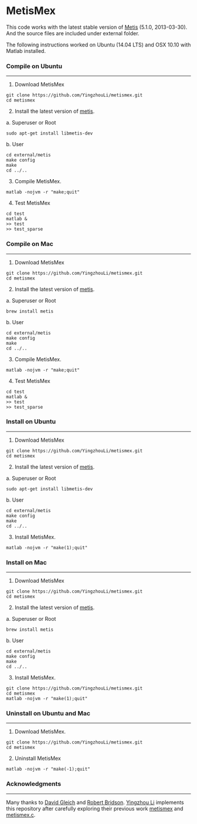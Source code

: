 MetisMex
========

This code works with the latest stable version of [Metis](http://glaros.dtc.umn.edu/gkhome/metis/metis/overview)
(5.1.0, 2013-03-30). And the source files are included under external folder.

The following instructions worked on Ubuntu (14.04 LTS) and
OSX 10.10 with Matlab installed.

### Compile on Ubuntu
---------

1. Download MetisMex
  ```
  git clone https://github.com/YingzhouLi/metismex.git
  cd metismex
  ```

2. Install the latest version of 
  [metis](http://glaros.dtc.umn.edu/gkhome/metis/metis/overview).

  a. Superuser or Root
  ```
  sudo apt-get install libmetis-dev
  ```
  
  b. User
  ```
  cd external/metis
  make config
  make
  cd ../..
  ```

3. Compile MetisMex.
  ```
  matlab -nojvm -r "make;quit"
  ```

4. Test MetisMex
  ```
  cd test
  matlab &
  >> test
  >> test_sparse
  ```

### Compile on Mac
---------

1. Download MetisMex
  ```
  git clone https://github.com/YingzhouLi/metismex.git
  cd metismex
  ```

2. Install the latest version of 
  [metis](http://glaros.dtc.umn.edu/gkhome/metis/metis/overview).

  a. Superuser or Root
  ```
  brew install metis
  ```
  
  b. User
  ```
  cd external/metis
  make config
  make
  cd ../..
  ```
  
3. Compile MetisMex.
  ```
  matlab -nojvm -r "make;quit"
  ```

4. Test MetisMex
  ```
  cd test
  matlab &
  >> test
  >> test_sparse
  ```

### Install on Ubuntu
---------

1. Download MetisMex
  ```
  git clone https://github.com/YingzhouLi/metismex.git
  cd metismex
  ```

2. Install the latest version of 
  [metis](http://glaros.dtc.umn.edu/gkhome/metis/metis/overview).

  a. Superuser or Root
  ```
  sudo apt-get install libmetis-dev
  ```
  
  b. User
  ```
  cd external/metis
  make config
  make
  cd ../..
  ```
  
3. Install MetisMex.
  ```
  matlab -nojvm -r "make(1);quit"
  ```

### Install on Mac
---------

1. Download MetisMex
  ```
  git clone https://github.com/YingzhouLi/metismex.git
  cd metismex
  ```

2. Install the latest version of 
  [metis](http://glaros.dtc.umn.edu/gkhome/metis/metis/overview).

  a. Superuser or Root
  ```
  brew install metis
  ```
  
  b. User
  ```
  cd external/metis
  make config
  make
  cd ../..
  ```

3. Install MetisMex.
  ```
  git clone https://github.com/YingzhouLi/metismex.git
  cd metismex
  matlab -nojvm -r "make(1);quit"
  ```

### Uninstall on Ubuntu and Mac
---------

1. Download MetisMex.

  ```
  git clone https://github.com/YingzhouLi/metismex.git
  cd metismex
  ```  

2. Uninstall MetisMex

  ```
  matlab -nojvm -r "make(-1);quit"
  ```

### Acknowledgments
-------
Many thanks to [David Gleich](https://www.cs.purdue.edu/homes/dgleich/)
and [Robert Bridson](http://www.cs.ubc.ca/~rbridson/).
[Yingzhou Li](https://www.stanford.edu/people/yingzhouli)
implements this repository
after carefully exploring their previous work [metismex](https://github.com/dgleich/metismex)
and [metismex.c](http://www.cs.ubc.ca/~rbridson/download/metismex.c).
